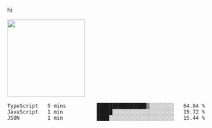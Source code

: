 hi

<img height="180em" src="https://github-readme-stats.vercel.app/api?username=AProductiveNerd&show_icons=true&hide_border=true&&count_private=true&include_all_commits=true" />

<!--START_SECTION:waka-->

```text
TypeScript   5 mins          ████████████████▒░░░░░░░░   64.84 %
JavaScript   1 min           █████░░░░░░░░░░░░░░░░░░░░   19.72 %
JSON         1 min           ████░░░░░░░░░░░░░░░░░░░░░   15.44 %
```

<!--END_SECTION:waka-->

